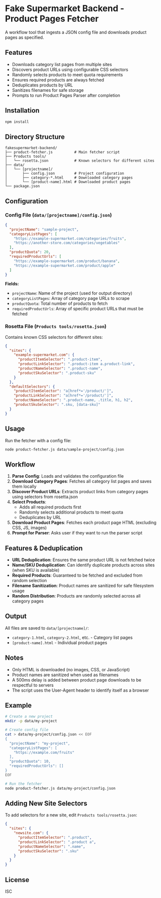 # Fake Supermarket Backend - Product Pages Fetcher

A workflow tool that ingests a JSON config file and downloads product pages as specified.

## Features

- Downloads category list pages from multiple sites
- Discovers product URLs using configurable CSS selectors
- Randomly selects products to meet quota requirements
- Ensures required products are always fetched
- Deduplicates products by URL
- Sanitizes filenames for safe storage
- Prompts to run Product Pages Parser after completion

## Installation

```bash
npm install
```

## Directory Structure

```
fakesupermarket-backend/
├── product-fetcher.js          # Main fetcher script
├── Products tools/
│   └── rosetta.json            # Known selectors for different sites
├── data/
│   └── [projectname]/
│       ├── config.json         # Project configuration
│       ├── category-*.html     # Downloaded category pages
│       └── [product-name].html # Downloaded product pages
└── package.json
```

## Configuration

### Config File (`data/[projectname]/config.json`)

```json
{
  "projectName": "sample-project",
  "categoryListPages": [
    "https://example-supermarket.com/categories/fruits",
    "https://another-store.com/categories/vegetables"
  ],
  "productQuota": 20,
  "requiredProductUrls": [
    "https://example-supermarket.com/product/banana",
    "https://example-supermarket.com/product/apple"
  ]
}
```

**Fields:**
- `projectName`: Name of the project (used for output directory)
- `categoryListPages`: Array of category page URLs to scrape
- `productQuota`: Total number of products to fetch
- `requiredProductUrls`: Array of specific product URLs that must be fetched

### Rosetta File (`Products tools/rosetta.json`)

Contains known CSS selectors for different sites:

```json
{
  "sites": {
    "example-supermarket.com": {
      "productItemSelector": ".product-item",
      "productLinkSelector": ".product-item a.product-link",
      "productNameSelector": ".product-name",
      "productSkuSelector": ".product-sku"
    }
  },
  "defaultSelectors": {
    "productItemSelector": "a[href*='/product/']",
    "productLinkSelector": "a[href*='/product/']",
    "productNameSelector": ".product-name, .title, h1, h2",
    "productSkuSelector": ".sku, [data-sku]"
  }
}
```

## Usage

Run the fetcher with a config file:

```bash
node product-fetcher.js data/sample-project/config.json
```

## Workflow

1. **Parse Config**: Loads and validates the configuration file
2. **Download Category Pages**: Fetches all category list pages and saves them locally
3. **Discover Product URLs**: Extracts product links from category pages using selectors from rosetta.json
4. **Select Products**: 
   - Adds all required products first
   - Randomly selects additional products to meet quota
   - Deduplicates by URL
5. **Download Product Pages**: Fetches each product page HTML (excluding CSS, JS, images)
6. **Prompt for Parser**: Asks user if they want to run the parser script

## Features & Deduplication

- **URL Deduplication**: Ensures the same product URL is not fetched twice
- **Name/SKU Deduplication**: Can identify duplicate products across sites (when SKU is available)
- **Required Products**: Guaranteed to be fetched and excluded from random selection
- **Filename Sanitization**: Product names are sanitized for safe filesystem usage
- **Random Distribution**: Products are randomly selected across all category pages

## Output

All files are saved to `data/[projectname]/`:
- `category-1.html`, `category-2.html`, etc. - Category list pages
- `[product-name].html` - Individual product pages

## Notes

- Only HTML is downloaded (no images, CSS, or JavaScript)
- Product names are sanitized when used as filenames
- A 500ms delay is added between product page downloads to be respectful to servers
- The script uses the User-Agent header to identify itself as a browser

## Example

```bash
# Create a new project
mkdir -p data/my-project

# Create config file
cat > data/my-project/config.json << EOF
{
  "projectName": "my-project",
  "categoryListPages": [
    "https://example.com/fruits"
  ],
  "productQuota": 10,
  "requiredProductUrls": []
}
EOF

# Run the fetcher
node product-fetcher.js data/my-project/config.json
```

## Adding New Site Selectors

To add selectors for a new site, edit `Products tools/rosetta.json`:

```json
{
  "sites": {
    "newsite.com": {
      "productItemSelector": ".product",
      "productLinkSelector": ".product a",
      "productNameSelector": ".name",
      "productSkuSelector": ".sku"
    }
  }
}
```

## License

ISC
